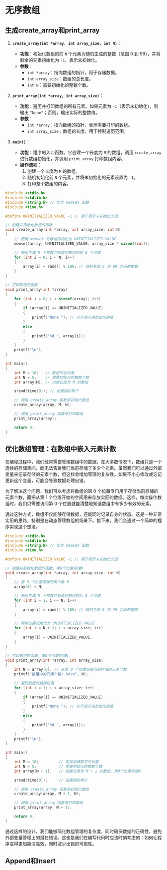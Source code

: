 
# 无序数组

## 生成create_array和print_array

1. **`create_array(int *array, int array_size, int N)`**：
   - **功能**：初始化数组的前 `N` 个元素为随机生成的整数（范围 0 到 99），并将剩余的元素初始化为 `-1`，表示未初始化。
   - **参数**：
     - `int *array`：指向数组的指针，用于存储数据。
     - `int array_size`：数组的总长度。
     - `int N`：需要初始化的整数个数。

2. **`print_array(int *array, int array_size)`**：
   - **功能**：遍历并打印数组的所有元素。如果元素为 `-1`（表示未初始化），则输出 `"None"`；否则，输出实际的整数值。
   - **参数**：
     - `int *array`：指向数组的指针，表示需要打印的数组。
     - `int array_size`：数组的长度，用于控制遍历范围。

3. **`main()`**：
   - **功能**：程序的入口函数。它创建一个长度为 `M` 的数组，调用 `create_array` 进行数组初始化，并调用 `print_array` 打印数组内容。
   - **操作流程**：
     1. 创建一个长度为 `M` 的数组。
     2. 随机初始化前 `N` 个元素，并将未初始化的元素设置为 `-1`。
     3. 打印整个数组的内容。
  
```c++
#include <stdio.h>
#include <stdlib.h>
#include <string.h> // 包含 memset 函数
#include <time.h>

#define UNINITIALIZED_VALUE -1 // 用于表示未初始化的值

// 创建并初始化数组的函数
void create_array(int *array, int array_size, int N)
{
    // 使用 memset 将数组初始化为 UNINITIALIZED_VALUE
    memset(array, UNINITIALIZED_VALUE, array_size * sizeof(int));

    // 随机生成 N 个整数并赋值到数组的前 N 个位置
    for (int i = 0; i < N; i++)
    {
        array[i] = rand() % 100; // 随机生成 0 到 99 之间的整数
    }
}

// 打印数组的函数
void print_array(int *array)
{
    for (int i = 0; i < sizeof(array); i++)
    {
        if (array[i] == UNINITIALIZED_VALUE)
        {
            printf("None "); // 打印表示未初始化的值
        }
        else
        {
            printf("%d ", array[i]);
        }
    }
    printf("\n");
}

int main()
{
    int M = 10;   // 数组的总长度
    int N = 5;    // 需要初始化的整数个数
    int array[M]; // 创建长度为 M 的数组

    srand(time(0)); // 设置随机种子

    // 调用 create_array 函数来初始化数组
    create_array(array, M, N);

    // 调用 print_array 函数来打印数组
    print_array(array);

    return 0;
}
```

## 优化数组管理：在数组中嵌入元素计数

在编程过程中，我们经常需要管理数组中的数据。在大多数情况下，数组只是一个连续的存储空间，而无法告诉我们当前存储了多少个元素。虽然我们可以通过外部变量来记录存储的元素个数，但这样会增加管理的复杂性。如果不小心修改或忘记更新这个变量，可能会导致数据处理出错。

为了解决这个问题，我们可以考虑将数组的第 0 个位置专门用于存储当前存储的元素个数，而把从第 1 个位置开始的空间用来存放实际的数据。这样，每次操作数组时，我们只需要访问第 0 个位置就能清楚地知道数组中有多少有效的元素。

通过这种方式，数组不仅能够存储数据，还能同时记录自身的状态。这是一种非常实用的思路，特别是在动态管理数组的场景下。接下来，我们会通过一个简单的程序实现这个想法。


```c
#include <stdio.h>
#include <stdlib.h>
#include <string.h> // 包含 memset 函数
#include <time.h>

#define UNINITIALIZED_VALUE -1 // 用于表示未初始化的值

// 创建并初始化数组的函数，第0个位置存储N
void create_array(int *array, int array_size, int N)
{
    // 第 0 个位置存储元素个数 N
    array[0] = N;

    // 随机生成 N 个整数并赋值到数组的后 N 个位置
    for (int i = 1; i <= N; i++)
    {
        array[i] = rand() % 100; // 随机生成 0 到 99 之间的整数
    }

    // 剩余位置初始化为 UNINITIALIZED_VALUE
    for (int i = N + 1; i < array_size; i++)
    {
        array[i] = UNINITIALIZED_VALUE;
    }
}

// 打印数组的函数，第0个位置存储N
void print_array(int *array, int array_size)
{
    int N = array[0]; // 从第 0 个位置获取当前存储的元素个数
    printf("数组中的元素个数: %d\n", N);

    // 遍历数组的后续位置
    for (int i = 1; i < array_size; i++)
    {
        if (array[i] == UNINITIALIZED_VALUE)
        {
            printf("None "); // 打印表示未初始化的值
        }
        else
        {
            printf("%d ", array[i]);
        }
    }
    printf("\n");
}

int main()
{
    int M = 10;         // 实际存储数字的长度
    int N = 5;          // 需要初始化的整数个数
    int array[M + 1];   // 创建长度为 M + 1 的数组，第0个位置存储N

    srand(time(0));     // 设置随机种子

    // 调用 create_array 函数来初始化数组
    create_array(array, M + 1, N);

    // 调用 print_array 函数来打印数组
    print_array(array, M + 1);

    return 0;
}
```

通过这样的设计，我们能够简化数组管理的复杂度，同时确保数据的正确性，避免外部变量管理上的潜在错误。这也是我们在编写代码时应该时刻考虑的：如何让程序变得更加简洁高效，同时减少出错的可能性。

## Append和Insert

